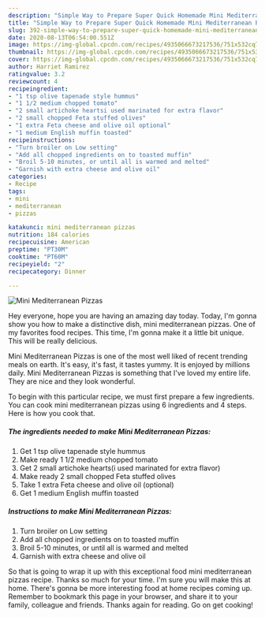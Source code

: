 ```yaml
---
description: "Simple Way to Prepare Super Quick Homemade Mini Mediterranean Pizzas"
title: "Simple Way to Prepare Super Quick Homemade Mini Mediterranean Pizzas"
slug: 392-simple-way-to-prepare-super-quick-homemade-mini-mediterranean-pizzas
date: 2020-08-13T06:54:00.551Z
image: https://img-global.cpcdn.com/recipes/4935066673217536/751x532cq70/mini-mediterranean-pizzas-recipe-main-photo.jpg
thumbnail: https://img-global.cpcdn.com/recipes/4935066673217536/751x532cq70/mini-mediterranean-pizzas-recipe-main-photo.jpg
cover: https://img-global.cpcdn.com/recipes/4935066673217536/751x532cq70/mini-mediterranean-pizzas-recipe-main-photo.jpg
author: Harriet Ramirez
ratingvalue: 3.2
reviewcount: 4
recipeingredient:
- "1 tsp olive tapenade style hummus"
- "1 1/2 medium chopped tomato"
- "2 small artichoke heartsi used marinated for extra flavor"
- "2 small chopped Feta stuffed olives"
- "1 extra Feta cheese and olive oil optional"
- "1 medium English muffin toasted"
recipeinstructions:
- "Turn broiler on Low setting"
- "Add all chopped ingredients on to toasted muffin"
- "Broil 5-10 minutes, or until all is warmed and melted"
- "Garnish with extra cheese and olive oil"
categories:
- Recipe
tags:
- mini
- mediterranean
- pizzas

katakunci: mini mediterranean pizzas 
nutrition: 184 calories
recipecuisine: American
preptime: "PT30M"
cooktime: "PT60M"
recipeyield: "2"
recipecategory: Dinner

---
```



![Mini Mediterranean Pizzas](https://img-global.cpcdn.com/recipes/4935066673217536/751x532cq70/mini-mediterranean-pizzas-recipe-main-photo.jpg)

Hey everyone, hope you are having an amazing day today. Today, I'm gonna show you how to make a distinctive dish, mini mediterranean pizzas. One of my favorites food recipes. This time, I'm gonna make it a little bit unique. This will be really delicious.



Mini Mediterranean Pizzas is one of the most well liked of recent trending meals on earth. It's easy, it's fast, it tastes yummy. It is enjoyed by millions daily. Mini Mediterranean Pizzas is something that I've loved my entire life. They are nice and they look wonderful.


To begin with this particular recipe, we must first prepare a few ingredients. You can cook mini mediterranean pizzas using 6 ingredients and 4 steps. Here is how you cook that.

<!--inarticleads1-->

##### The ingredients needed to make Mini Mediterranean Pizzas:

1. Get 1 tsp olive tapenade style hummus
1. Make ready 1 1/2 medium chopped tomato
1. Get 2 small artichoke hearts(i used marinated for extra flavor)
1. Make ready 2 small chopped Feta stuffed olives
1. Take 1 extra Feta cheese and olive oil (optional)
1. Get 1 medium English muffin toasted




<!--inarticleads2-->

##### Instructions to make Mini Mediterranean Pizzas:

1. Turn broiler on Low setting
1. Add all chopped ingredients on to toasted muffin
1. Broil 5-10 minutes, or until all is warmed and melted
1. Garnish with extra cheese and olive oil




So that is going to wrap it up with this exceptional food mini mediterranean pizzas recipe. Thanks so much for your time. I'm sure you will make this at home. There's gonna be more interesting food at home recipes coming up. Remember to bookmark this page in your browser, and share it to your family, colleague and friends. Thanks again for reading. Go on get cooking!
